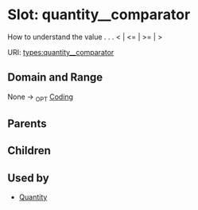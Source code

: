 
# Slot: quantity__comparator


How to understand the value  . . .   < | <= | >= | >

URI: [types:quantity__comparator](https://example.org/ccdh/datatypes/quantity__comparator)


## Domain and Range

None ->  <sub>OPT</sub> [Coding](../classes/Coding.md)

## Parents


## Children


## Used by

 * [Quantity](../classes/Quantity.md)
